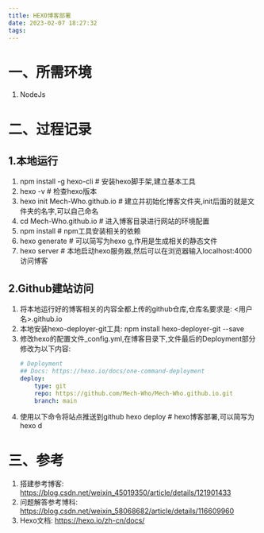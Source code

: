 ```yaml
---
title: HEXO博客部署
date: 2023-02-07 18:27:32
tags:
---
```


# 一、所需环境

1. NodeJs

# 二、过程记录

## 1.本地运行

1. npm install -g hexo-cli # 安装hexo脚手架,建立基本工具
2. hexo -v # 检查hexo版本
3. hexo init Mech-Who.github.io # 建立并初始化博客文件夹,init后面的就是文件夹的名字,可以自己命名
4. cd Mech-Who.github.io # 进入博客目录进行网站的环境配置
5. npm install # npm工具安装相关的依赖
6. hexo generate # 可以简写为hexo g,作用是生成相关的静态文件
7. hexo server # 本地启动hexo服务器,然后可以在浏览器输入localhost:4000访问博客

## 2.Github建站访问

1. 将本地运行好的博客相关的内容全都上传的github仓库,仓库名要求是:
	<用户名>.github.io
2. 本地安装hexo-deployer-git工具:
	npm install hexo-deployer-git --save
3. 修改hexo的配置文件_config.yml,在博客目录下,文件最后的Deployment部分修改为以下内容:
	```yaml
	# Deployment
	## Docs: https://hexo.io/docs/one-command-deployment
	deploy:
  		type: git
  		repo: https://github.com/Mech-Who/Mech-Who.github.io.git
  		branch: main
	```
4. 使用以下命令将站点推送到github
	hexo deploy # hexo博客部署,可以简写为hexo d

# 三、参考
1. 搭建参考博客: https://blog.csdn.net/weixin_45019350/article/details/121901433
2. 问题解答参考博科: https://blog.csdn.net/weixin_58068682/article/details/116609960
3. Hexo文档: https://hexo.io/zh-cn/docs/